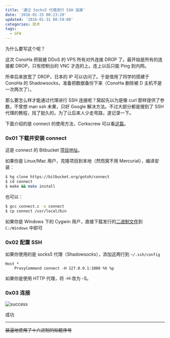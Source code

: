 ```yaml
---
title: '通过 Socks5 代理进行 SSH 连接'
date: '2016-01-25 00:23:20'
updated: '2016-01-31 00:59:00'
categories: 技术
tags:
  - GFW
---
```


为什么要写这个呢？

这次 ConoHa 把我被 DDoS 的 VPS 所有对外连接 DROP 了。最开始是所有的连接都 DROP，只有控制台的 VNC 才连的上。连上以后只能 Ping 到内网。

所幸后来放宽了 DROP，日本的 IP 可以访问了。于是借用了同学的搭建于 ConoHa 的 Shadowsocks，准备把数据备份下来（ConoHa 删除被 D 主机不是一次两次了）。

那么要怎么样才能通过代理进行 SSH 连接呢？窝起先以为是像 curl 那样提供了参数，不曾想 man ssh 未果，只好 Google 解决方法。不过大部分都是搜到了 SSH 代理的教程，找了挺久的，为了让后来人少走弯路，遂记录一下。

下面介绍的是 connect 的使用方法，Corkscrew 可以看[这篇](http://www.techrepublic.com/blog/linux-and-open-source/using-corkscrew-to-tunnel-ssh-over-http/)。

### 0x01 下载并安装 connect

这是 connect 的 Bitbucket [项目地址](https://bitbucket.org/gotoh/connect/src)。

如果你是 Linux/Mac 用户，克隆项目到本地（然而窝不用 Mercurial），编译安装：

```bash
$ hg clone https://bitbucket.org/gotoh/connect
$ cd connect
$ make && make install
```

也可以：

```bash
$ gcc connect.c -o connect
$ cp connect /usr/local/bin
```

如果你是 Windows 下的 Cygwin 用户，直接下载发行的[二进制文件](https://bitbucket.org/gotoh/connect/downloads)到 `C:/Windows` 中即可

### 0x02 配置 SSH

如果你使用的是 socks5 代理（Shadowsocks），添加这两行到 `~/.ssh/config`

```
Host *
    ProxyCommand connect -H 127.0.0.1:1080 %h %p
```

如果你是使用 HTTP 代理，将 -H 改为 -S。

### 0x03 连接

![success](https://img.prin.studio/images/2016/01/2016-01-24_08-19-25.png)

成功

- - - - - -

~~装逼地使用了十六进制的标题序号~~




